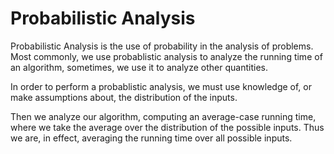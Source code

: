 # Probabilistic Analysis

Probabilistic Analysis is the use of probability in the analysis of problems. Most commonly, we use probablistic analysis to analyze the running time of an algorithm, sometimes, we use it to analyze other quantities.

In order to perform a probablistic analysis, we must use knowledge of, or make assumptions about, the distribution of the inputs.

Then we analyze our algorithm, computing an average-case running time, where we take the average over the distribution of the possible inputs. Thus we are, in effect, averaging the running time over all possible inputs.